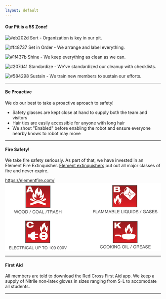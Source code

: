 ```yaml
---
layout: default
---
```


#### Our Pit is a 5S Zone!

![#eb202d](https://placehold.it/15/eb202d/000000?text=+) Sort - Organization is key in our pit.

![#f48737](https://placehold.it/15/f48737/000000?text=+) Set in Order - We arrange and label everything.

![#1f437b](https://placehold.it/15/1f437b/000000?text=+) Shine - We keep everything as clean as we can.

![#207d41](https://placehold.it/15/207d41/000000?text=+) Standardize - We've standardized our cleanup with checklists.

![#584298](https://placehold.it/15/584298/000000?text=+) Sustain - We train new members to sustain our efforts.

* * *
#### Be Proactive
We do our best to take a proactive aproach to safety! 
* Safety glasses are kept close at hand to supply both the team and visitors
* Hair ties are easily accessible for anyone with long hair
* We shout "Enabled" before enabling the robot and ensure everyone nearby knows to robot may move


* * *
#### Fire Safety!
We take fire safety seriously. As part of that, we have invested in an Element Fire Extinquisher. [Element extinquishers](https://elementfire.com/) put out all major classes of fire and never expire. 

https://elementfire.com/
![Types of Fire](assets/images/fire.png)


* * *
#### First Aid
All members are told to download the Red Cross First Aid app. 
We keep a supply of Nitrile non-latex gloves in sizes ranging from S-L to accomodate all students. 

* * *

